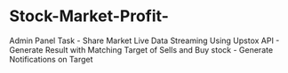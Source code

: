 # Stock-Market-Profit-
 Admin Panel Task - Share Market Live Data Streaming Using Upstox API - Generate Result with Matching Target of Sells and Buy stock - Generate Notifications on Target
